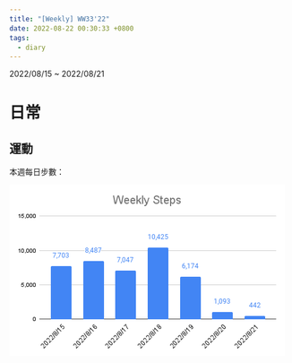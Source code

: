 ```yaml
---
title: "[Weekly] WW33'22"
date: 2022-08-22 00:30:33 +0800
tags:
  - diary
---
```


2022/08/15 ~ 2022/08/21

# 日常

## 運動

本週每日步數：

![WW33](/assets/WW33.png)